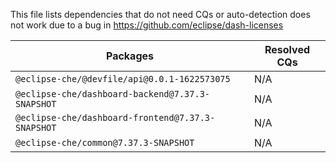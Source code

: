 This file lists dependencies that do not need CQs or auto-detection does not work due to a bug in https://github.com/eclipse/dash-licenses

| Packages | Resolved CQs |
| --- | --- |
| `@eclipse-che/@devfile/api@0.0.1-1622573075` | N/A |
| `@eclipse-che/dashboard-backend@7.37.3-SNAPSHOT` | N/A |
| `@eclipse-che/dashboard-frontend@7.37.3-SNAPSHOT` | N/A |
| `@eclipse-che/common@7.37.3-SNAPSHOT` | N/A |
